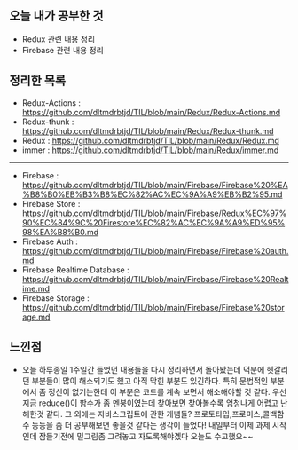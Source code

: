 ## 오늘 내가 공부한 것
- Redux 관련 내용 정리
- Firebase 관련 내용 정리

## 정리한 목록
- Redux-Actions : https://github.com/dltmdrbtjd/TIL/blob/main/Redux/Redux-Actions.md
- Redux-thunk : https://github.com/dltmdrbtjd/TIL/blob/main/Redux/Redux-thunk.md
- Redux : https://github.com/dltmdrbtjd/TIL/blob/main/Redux/Redux.md
- immer : https://github.com/dltmdrbtjd/TIL/blob/main/Redux/immer.md

----

- Firebase : https://github.com/dltmdrbtjd/TIL/blob/main/Firebase/Firebase%20%EA%B8%B0%EB%B3%B8%EC%82%AC%EC%9A%A9%EB%B2%95.md
- Firebase Store : https://github.com/dltmdrbtjd/TIL/blob/main/Firebase/Redux%EC%97%90%EC%84%9C%20Firestore%EC%82%AC%EC%9A%A9%ED%95%98%EA%B8%B0.md
- Firebase Auth : https://github.com/dltmdrbtjd/TIL/blob/main/Firebase/Firebase%20auth.md
- Firebase Realtime Database : https://github.com/dltmdrbtjd/TIL/blob/main/Firebase/Firebase%20Realtime.md
- Firebase Storage : https://github.com/dltmdrbtjd/TIL/blob/main/Firebase/Firebase%20storage.md


## 느낀점
- 오늘 하루종일 1주일간 들었던 내용들을 다시 정리하면서 돌아봤는데 덕분에 헷갈리던 부분들이 많이 해소되기도 했고 아직 막힌 부분도 있긴하다. 특히 문법적인 부분에서 좀 정신이 없기는한데 이 부분은 코드를 계속 보면서 해소해야할 것 같다. 우선 지금 reduce()이 함수가 좀 멘붕이였는데 찾아보면 찾아볼수록 엄청나게 어렵고 난해한것 같다. 그 외에는 자바스크립트에 관한 개념들? 프로토타입,프로미스,콜백함수 등등을 좀 더 공부해보면 좋을것 같다는 생각이 들었다! 내일부터 이제 과제 시작인데 잠들기전에 밑그림좀 그려놓고 자도록해야곘다 오늘도 수고했으~~
